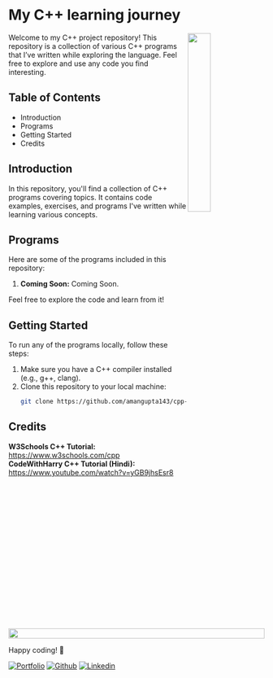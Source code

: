 # My C++ learning journey

<img width="30%" align="right" src="https://isocpp.org/assets/images/cpp_logo.png">

Welcome to my C++ project repository! This repository is a collection of various C++ programs that I’ve written while exploring the language. Feel free to explore and use any code you find interesting.

## Table of Contents

- Introduction
- Programs
- Getting Started
- Credits

## Introduction

In this repository, you'll find a collection of C++ programs covering topics. It contains code examples, exercises, and programs I've written while learning various concepts.

## Programs

Here are some of the programs included in this repository:

1. **Coming Soon:** Coming Soon.

Feel free to explore the code and learn from it!

## Getting Started

To run any of the programs locally, follow these steps:

1. Make sure you have a C++ compiler installed (e.g., g++, clang).
2. Clone this repository to your local machine:
   ```bash
   git clone https://github.com/amangupta143/cpp-learning-journey

## Credits

**W3Schools C++ Tutorial:** https://www.w3schools.com/cpp \
**CodeWithHarry C++ Tutorial (Hindi):** https://www.youtube.com/watch?v=yGB9jhsEsr8

<!-- Animated Line: -->

<img src="https://i.imgur.com/dBaSKWF.gif" height="20" width="100%">

Happy coding! 🚀

<!-- Footer Links -->
[![Portfolio](https://img.shields.io/badge/-Portfolio-red?style=flat&logo=appveyor&logoColor=white)](https://github.com/amangupta143)
[![Github](https://img.shields.io/badge/-Github-000?style=flat&logo=Github&logoColor=white)](https://github.com/amangupta143)
[![Linkedin](https://img.shields.io/badge/-LinkedIn-blue?style=flat&logo=Linkedin&logoColor=white)](https://www.linkedin.com/in/amangupta143/)
